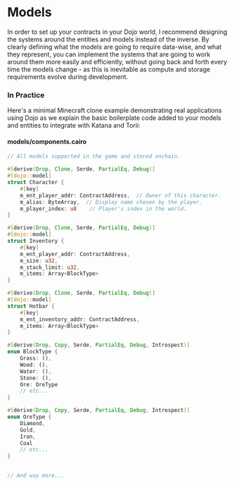# Models

In order to set up your contracts in your Dojo world, I recommend designing the systems around the entities and models instead of the inverse. By clearly defining what the models are going to require data-wise, and what they represent, you can implement the systems that are going to work around them more easily and efficiently, without going back and forth every time the models change - as this is inevitable as compute and storage requirements evolve during development.

### In Practice

Here's a minimal Minecraft clone example demonstrating real applications using Dojo as we explain the basic boilerplate code added to your models and entities to integrate with Katana and Torii:

#### models/components.cairo

```rust
// All models supported in the game and stored onchain.

#[derive(Drop, Clone, Serde, PartialEq, Debug)]
#[dojo::model]
struct Character {
    #[key]
    m_ent_player_addr: ContractAddress,  // Owner of this character.
    m_alias: ByteArray,  // Display name chosen by the player.
    m_player_index: u8    // Player's index in the world.
}

#[derive(Drop, Clone, Serde, PartialEq, Debug)]
#[dojo::model]
struct Inventory {
    #[key]
    m_ent_player_addr: ContractAddress,
    m_size: u32,
    m_stack_limit: u32,
    m_items: Array<BlockType>
}

#[derive(Drop, Clone, Serde, PartialEq, Debug)]
#[dojo::model]
struct Hotbar {
    #[key]
    m_ent_inventory_addr: ContractAddress,
    m_items: Array<BlockType>
}

#[derive(Drop, Copy, Serde, PartialEq, Debug, Introspect)]
enum BlockType {
    Grass: (),
    Wood: (),
    Water: (),
    Stone: (),
    Ore: OreType
    // etc...
}

#[derive(Drop, Copy, Serde, PartialEq, Debug, Introspect)]
enum OreType {
    Diamond,
    Gold,
    Iron,
    Coal
    // etc...
}

 
// And way more... 
```
